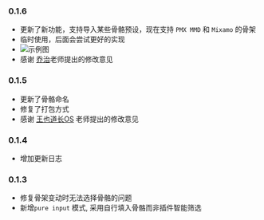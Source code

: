 ### 0.1.6
+ 更新了新功能，支持导入某些骨骼预设，现在支持 ``PMX MMD`` 和 ``Mixamo`` 的骨架
+ 临时使用，后面会尝试更好的实现
+ ![示例图](https://meocap-images.oss-cn-beijing.aliyuncs.com/20250103161647054.png)
+ 感谢 [乔治](https://space.bilibili.com/412411578)老师提出的修改意见
### 0.1.5
+ 更新了骨骼命名
+ 修复了打包方式
+ 感谢 [王也道长OS](https://space.bilibili.com/317042327) 老师提出的修改意见
### 0.1.4
+ 增加更新日志
### 0.1.3
+ 修复骨架变动时无法选择骨骼的问题
+ 新增``pure input`` 模式, 采用自行填入骨骼而非插件智能筛选